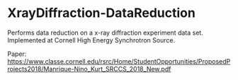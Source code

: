 # XrayDiffraction-DataReduction
Performs data reduction on a x-ray diffraction experiment data set. Implemented at Cornell High Energy Synchrotron Source.

Paper: https://www.classe.cornell.edu/rsrc/Home/StudentOpportunities/ProposedProjects2018/Manrique-Nino_Kurt_SRCCS_2018_New.pdf
